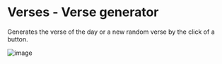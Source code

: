 # Verses - Verse generator
Generates the verse of the day or a new random verse by the click of a button.

![image](https://github.com/krigru/verses/assets/85772959/75aabe05-204c-4ce2-82d9-ea2e95eb51f6)
